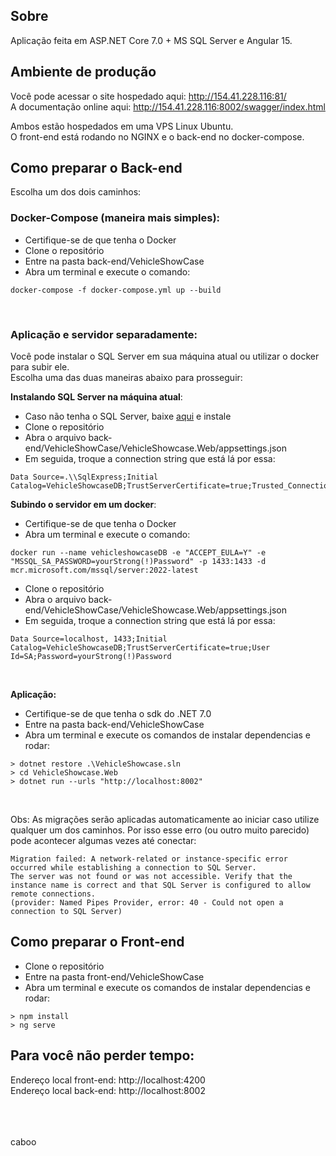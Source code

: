 ## Sobre
Aplicação feita em ASP.NET Core 7.0 + MS SQL Server e Angular 15.

## Ambiente de produção

Você pode acessar o site hospedado aqui: http://154.41.228.116:81/  
A documentação online aqui: http://154.41.228.116:8002/swagger/index.html

Ambos estão hospedados em uma VPS Linux Ubuntu.  
O front-end está rodando no NGINX e o back-end no docker-compose.

## Como preparar o Back-end

Escolha um dos dois caminhos:

### Docker-Compose (maneira mais simples):
- Certifique-se de que tenha o Docker
- Clone o repositório
- Entre na pasta back-end/VehicleShowCase
- Abra um terminal e execute o comando:  
```
docker-compose -f docker-compose.yml up --build
```

<br>

### Aplicação e servidor separadamente: 
Você pode instalar o SQL Server em sua máquina atual ou utilizar o docker para subir ele.  
Escolha uma das duas maneiras abaixo para prosseguir:

**Instalando SQL Server na máquina atual**:
- Caso não tenha o SQL Server, baixe [aqui](https://www.microsoft.com/en-us/sql-server/sql-server-downloads) e instale
- Clone o repositório
- Abra o arquivo back-end/VehicleShowCase/VehicleShowcase.Web/appsettings.json
- Em seguida, troque a connection string que está lá por essa:  
```
Data Source=.\\SqlExpress;Initial Catalog=VehicleShowcaseDB;TrustServerCertificate=true;Trusted_Connection=True;
```

**Subindo o servidor em um docker**:
- Certifique-se de que tenha o Docker
- Abra um terminal e execute o comando:  
```
docker run --name vehicleshowcaseDB -e "ACCEPT_EULA=Y" -e "MSSQL_SA_PASSWORD=yourStrong(!)Password" -p 1433:1433 -d mcr.microsoft.com/mssql/server:2022-latest
```
- Clone o repositório
- Abra o arquivo back-end/VehicleShowCase/VehicleShowcase.Web/appsettings.json
- Em seguida, troque a connection string que está lá por essa:  
```
Data Source=localhost, 1433;Initial Catalog=VehicleShowcaseDB;TrustServerCertificate=true;User Id=SA;Password=yourStrong(!)Password
```  

<br>

**Aplicação:**
- Certifique-se de que tenha o sdk do .NET 7.0
- Entre na pasta back-end/VehicleShowCase
- Abra um terminal e execute os comandos de instalar dependencias e rodar:  
```
> dotnet restore .\VehicleShowcase.sln  
> cd VehicleShowcase.Web  
> dotnet run --urls "http://localhost:8002"
```

<br>

Obs: As migrações serão aplicadas automaticamente ao iniciar caso utilize qualquer um dos caminhos. Por isso esse erro (ou outro muito parecido) pode acontecer algumas vezes até conectar:  

```
Migration failed: A network-related or instance-specific error occurred while establishing a connection to SQL Server.  
The server was not found or was not accessible. Verify that the instance name is correct and that SQL Server is configured to allow remote connections. 
(provider: Named Pipes Provider, error: 40 - Could not open a connection to SQL Server)
```

## Como preparar o Front-end

- Clone o repositório
- Entre na pasta front-end/VehicleShowCase
- Abra um terminal e execute os comandos de instalar dependencias e rodar:  
```
> npm install  
> ng serve
```

## Para você não perder tempo:

Endereço local front-end: http://localhost:4200  
Endereço local back-end: http://localhost:8002  

<br>
<br>
<br>
caboo

